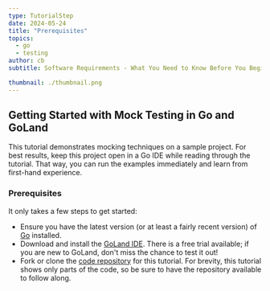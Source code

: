 ```yaml
---
type: TutorialStep
date: 2024-05-24
title: "Prerequisites"
topics:
  - go
  - testing
author: cb
subtitle: Software Requirements - What You Need to Know Before You Begin.

thumbnail: ./thumbnail.png
---
```


## Getting Started with Mock Testing in Go and GoLand

This tutorial demonstrates mocking techniques on a sample project. For best results, keep this project open in a Go IDE while reading through the tutorial. That way, you can run the examples immediately and learn from first-hand experience.

### Prerequisites

It only takes a few steps to get started:

- Ensure you have the latest version (or at least a fairly recent version) of [Go](https://go.dev/doc/install) installed.
- Download and install the [GoLand IDE](https://www.jetbrains.com/go/download). There is a free trial available; if you are new to GoLand, don't miss the chance to test it out!
- Fork or clone the [code repository](https://github.com/JetBrains/go-code-samples) for this tutorial. For brevity, this tutorial shows only parts of the code, so be sure to have the repository available to follow along.
